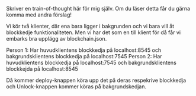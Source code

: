 Skriver en train-of-thought här för mig själv. Om du läser detta får du gärna komma med andra förslag!

Vi kör två klienter, där ena bara ligger i bakgrunden och vi bara vill åt blockkedje funktionaliteten.
Men vi har det som en till klient för då får vi embarks bra upplägg av blockchain.json.

Person 1: Har huvudklientens blockkedja på localhost:8545 och bakgrundsklientens blockkedja på localhost:7545
Person 2: Har huvudklientens blockkedja på localhost:7545 och bakgrundsklientens blockkejda på localhost:8545

Då kommer deploy-knappen köra upp det på deras respekrive blockkedja och Unlock-knappen kommer köras på bakgrundskedjan.
